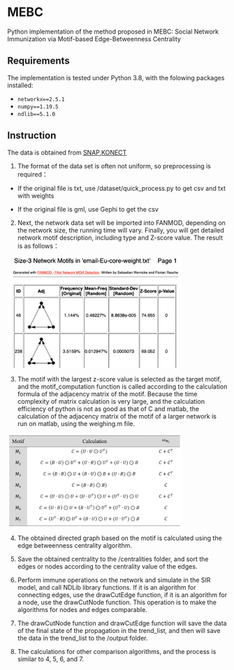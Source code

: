 # MEBC
Python implementation of the method proposed in
MEBC: Social Network Immunization via Motif-based Edge-Betweenness Centrality

## Requirements
The implementation is tested under Python 3.8, with the folowing packages installed:
- `networkx==2.5.1`
- `numpy==1.19.5`
- `ndlib==5.1.0`


## Instruction


The data is obtained from [SNAP](http://snap.stanford.edu/data/index.html),[KONECT](http://konect.uni-koblenz.de/networks/)  

1. The format of the data set is often not uniform, so preprocessing is required：  

- If the original file is txt, use /dataset/quick_process.py to get csv and txt with weights

- If the original file is gml, use Gephi to get the csv
   

2. Next, the network data set will be imported into FANMOD, depending on the network size, the running time will vary. Finally, you will get detailed network motif description, including type and Z-score value. The result is as follows：

<img src="pic\pic1.png" alt="drawing" width="400"/>

3. The motif with the largest z-score value is selected as the target motif, and the motif_computation function is called according to the calculation formula of the adjacency matrix of the motif. Because the time complexity of matrix calculation is very large, and the calculation efficiency of python is not as good as that of C and matlab, the calculation of the adjacency matrix of the motif of a larger network is run on matlab, using the weighing.m file. 

<img src="pic\pic2.png" alt="drawing" width="400"/>

4. The obtained directed graph based on the motif is calculated using the edge betweenness centrality algorithm.

5. Save the obtained centrality to the /centralities folder, and sort the edges or nodes according to the centrality value of the edges. 

6. Perform immune operations on the network and simulate in the SIR model, and call NDLib library functions. If it is an algorithm for connecting edges, use the drawCutEdge function, if it is an algorithm for a node, use the drawCutNode function. This operation is to make the algorithms for nodes and edges comparable.

7. The drawCutNode function and drawCutEdge function will save the data of the final state of the propagation in the trend_list, and then will save the data in the trend_list to the /output folder.

8. The calculations for other comparison algorithms, and the process is similar to 4, 5, 6, and 7. 



